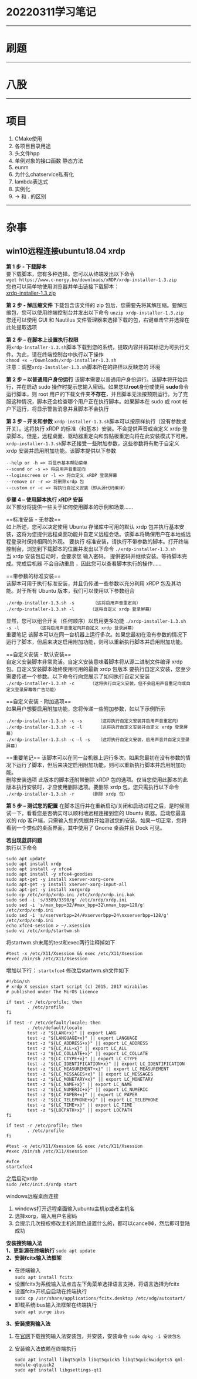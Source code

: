 # 20220311学习笔记

***

# 刷题

***

# 八股

***

# 项目

1. CMake使用
2. 各项目目录用途
3. 头文件hpp
4. 单例对象的接口函数 静态方法
5. eunm
6. 为什么chatservice私有化
7. lambda表达式
8. 实例化
9. -> 和 . 的区别

***

# 杂事

## win10远程连接ubuntu18.04 xrdp

**第 1 步 - 下载脚本**  
要下载脚本，您有多种选择。您可以从终端发出以下命令  
`wget https://www.c-nergy.be/downloads/xRDP/xrdp-installer-1.3.zip`  
您也可以简单地使用浏览器并单击链接下载脚本：  
[xrdp-installer-1.3.zip](https://c-nergy.be/downloads/xRDP/xrdp-installer-1.3.zip)

**第 2 步 - 解压缩文件**
下载包含该文件的 zip 包后，您需要先将其解压缩。要解压缩包，您可以使用终端控制台并发出以下命令
`unzip xrdp-installer-1.3.zip`  
您还可以使用 GUI 和 Nautilus 文件管理器来选择下载的包，右键单击它并选择在此处提取选项

**第 2 步 – 在脚本上设置执行权限**  
将`xrdp-installer-1.3.sh`脚本下载到您的系统，提取内容并将其标记为可执行文件。为此，请在终端控制台中执行以下操作  
`chmod +x ~/Downloads/xrdp-installer-1.3.sh`  
注意：调整`xrdp-Installer-1.3.sh`脚本所在的路径以反映您的 环境

**第 2 步 – 以普通用户身份运行**
该脚本需要以普通用户身份运行。该脚本将开始运行，并在启动 sudo 操作时提示您输入密码。如果您以**root**身份或使用 **sudo**命令运行脚本，则 root 用户的下载文件夹**不存在**，并且脚本无法按预期运行。为了克服这种情况，脚本还会检查哪个用户正在执行脚本。如果脚本在 sudo 或 root 帐户下运行，将显示警告消息并且脚本不会执行

**第 3 步 – 开关和参数**
`xrdp-installer-1.3.sh`脚本可以按原样执行（没有参数或开关）。这将执行 xRDP 的标准（和基本）安装。不会提供声音或自定义 xrdp 登录脚本。但是，远程桌面、驱动器重定向和剪贴板重定向将在此安装模式下可用。  
`xrdp-installer-1.3.sh`脚本还接受一些附加参数，这些参数将有助于自定义 xrdp 安装并启用附加功能。该脚本提供以下参数

```
--help or -h => 将显示基本帮助菜单
--sound or -s => 将启用声音重定向
--loginscreen or -l => 将自定义 xRDP 登录屏幕
--remove or -r => 将删除xrdp 包
--custom or -c => 将执行自定义安装（即从源代码编译）
```

**步骤 4 – 使用脚本执行 xRDP 安装**  
以下部分将提供一些关于如何使用脚本的示例和场景......

==标准安装 - 无参数==  
如上所述，您可以决定使用 Ubuntu 存储库中可用的默认 xrdp 包并执行基本安装，这将为您提供远程桌面功能并自定义远程会话。该脚本将确保用户在本地或远程登录时保持相同的外观。
要执行 标准安装，请执行不带参数的脚本。打开终端控制台，浏览到下载脚本的位置并发出以下命令
`./xrdp-installer-1.3.sh`  
当 xrdp 安装包启动时，会要求您 输入密码。 提供密码并继续安装。等待脚本完成。完成后机器 不会自动重启 ，因此您可以查看脚本执行的操作......

==带参数的标准安装==  
该脚本可用于执行标准安装，并且仍传递一些参数以充分利用 xRDP 包及其功能。对于所有 Ubuntu 版本，我们可以使用以下参数组合

```
./xrdp-installer-1.3.sh -s       （这将启用声音重定向） 
./xrdp-installer-1.3.sh -l      （这将自定义 xrdp 登录屏幕）
 ```

显然，您可以组合开关（任何顺序）以启用更多功能
`./xrdp-installer-1.3.sh -s -l       （这将启用声音重定向并自定义 xrdp 登录屏幕）`  
重要笔记
该脚本可以在同一台机器上运行多次。如果您最初在没有参数的情况下运行了脚本，但后来决定启用附加功能，则可以重新执行脚本并启用附加功能。  

==自定义安装 - 默认安装==  
自定义安装脚本非常灵活。自定义安装意味着脚本将从源二进制文件编译 xrdp 包。自定义安装脚本始终使用可用的最新 xrdp 包版本
要执行自定义安装，您至少需要传递一个参数。以下命令行向您展示了如何执行自定义安装  
`./xrdp-installer-1.3.sh -c      （这将执行自定义安装，但不会启用声音重定向或自定义登录屏幕等广告功能）`

==自定义安装 - 附加选项==  
如果用户想要启用附加功能，您将传递一些附加参数，如以下示例所示

```
./xrdp-installer-1.3.sh -c -s      （这将执行自定义安装并启用声音重定向）
./xrdp-installer-1.3.sh -c -l      （这将执行自定义安装并自定义 xrdp 登录屏幕)
./xrdp-installer-1.3.sh -c -l -s   （这将执行自定义安装，启用声音并自定义登录屏幕)
```

==重要笔记==
该脚本可以在同一台机器上运行多次。如果您最初在没有参数的情况下运行了脚本，但后来决定启用附加功能，则可以重新执行脚本并启用附加功能。  
删除安装选项
此版本的脚本还附带删除 xRDP 包的选项。仅当您使用此脚本的此版本执行安装时，才应使用删除选项。要删除 xrdp 包，您只需执行以下命令
`./xrdp-installer-1.3.sh -r      （删除 xrdp 包）`  

**第 5 步 – 测试您的配置**
在脚本运行并在重新启动/关闭和启动过程之后，是时候测试一下，看看您是否确实可以顺利地远程连接到您的 Ubuntu 机器。启动您最喜欢的 rdp 客户端，只需输入您的凭据并开始测试您的安装。如果一切正常，您将看到一个类似的桌面界面，其中使用了 Gnome 桌面并且 Dock 可见。

**若出现蓝屏问题**  
执行以下命令

```
sudo apt update
sudo apt install xrdp
sudo apt install -y xfce4
sudo apt install -y xfce4-goodies
sudo apt-get -y install xserver-xorg-core
sudo apt-get -y install xserver-xorg-input-all
sudo apt-get -y install xorgxrdp
sudo cp /etc/xrdp/xrdp.ini /etc/xrdp/xrdp.ini.bak
sudo sed -i 's/3389/3390/g' /etc/xrdp/xrdp.ini
sudo sed -i 's/max_bpp=32/#max_bpp=32\nmax_bpp=128/g' /etc/xrdp/xrdp.ini
sudo sed -i 's/xserverbpp=24/#xserverbpp=24\nxserverbpp=128/g' /etc/xrdp/xrdp.ini
echo xfce4-session > ~/.xsession
sudo vi /etc/xrdp/startwm.sh
```

将startwm.sh末尾的test和exec两行注释掉如下

```
#test -x /etc/X11/Xsession && exec /etc/X11/Xsession
#exec /bin/sh /etc/X11/Xsession
```

增加以下行：
`startxfce4`
修改后startwm.sh文件如下

```
#!/bin/sh
# xrdp X session start script (c) 2015, 2017 mirabilos
# published under The MirOS Licence

if test -r /etc/profile; then
        . /etc/profile
fi

if test -r /etc/default/locale; then
        . /etc/default/locale
        test -z "${LANG+x}" || export LANG
        test -z "${LANGUAGE+x}" || export LANGUAGE
        test -z "${LC_ADDRESS+x}" || export LC_ADDRESS
        test -z "${LC_ALL+x}" || export LC_ALL
        test -z "${LC_COLLATE+x}" || export LC_COLLATE
        test -z "${LC_CTYPE+x}" || export LC_CTYPE
        test -z "${LC_IDENTIFICATION+x}" || export LC_IDENTIFICATION
        test -z "${LC_MEASUREMENT+x}" || export LC_MEASUREMENT
        test -z "${LC_MESSAGES+x}" || export LC_MESSAGES
        test -z "${LC_MONETARY+x}" || export LC_MONETARY
        test -z "${LC_NAME+x}" || export LC_NAME
        test -z "${LC_NUMERIC+x}" || export LC_NUMERIC
        test -z "${LC_PAPER+x}" || export LC_PAPER
        test -z "${LC_TELEPHONE+x}" || export LC_TELEPHONE
        test -z "${LC_TIME+x}" || export LC_TIME
        test -z "${LOCPATH+x}" || export LOCPATH
fi

if test -r /etc/profile; then
        . /etc/profile
fi

#test -x /etc/X11/Xsession && exec /etc/X11/Xsession
#exec /bin/sh /etc/X11/Xsession

#xfce
startxfce4
```

之后启动xrdp  
`sudo /etc/init.d/xrdp start`  

windows远程桌面连接

1. windows打开远程桌面输入ubuntu主机ip或者主机名
2. 选择xorg，输入用户名密码
3. 会提示几次授权修改主机的颜色设置什么的，都可以cancel掉，然后即可登陆成功

**安装搜狗输入法**  
**1、更新源在终端执行**
`sudo apt update`  
**2、安装fcitx输入法框架**  

* 在终端输入  
`sudo apt install fcitx`  
* 设置fcitx为系统输入法点击左下角菜单选择语言支持，将语言选择为fcitx  
* 设置fcitx开机自启动在终端执行  
`sudo cp /usr/share/applications/fcitx.desktop /etc/xdg/autostart/`  
* 卸载系统ibus输入法框架在终端执行  
`sudo apt purge ibus`  

**3、安装搜狗输入法**  

1. 在[官网](https://ime.sogouimecdn.com/202203141751/f42bac1991c52c0b1730469ccc7cc41a/dl/gzindex/1646897940/sogoupinyin_4.0.0.1605_amd64.deb)下载搜狗输入法安装包，并安装，安装命令 `sudo dpkg -i 安装包名`  
2. 安装输入法依赖在终端执行

   ```
   sudo apt install libqt5qml5 libqt5quick5 libqt5quickwidgets5 qml-module-qtquick2
   sudo apt install libgsettings-qt1
   ```
